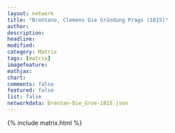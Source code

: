 ```yaml
---
layout: network
title: "Brentano, Clemens Die Gründung Prags (1815)"
author:
description:
headline:
modified:
category: Matrix
tags: [matrix]
imagefeature: 
mathjax: 
chart: 
comments: false
featured: false
list: false
networkdata: Brentan-Die_Grue-1815.json
---
```

{% include matrix.html %}
